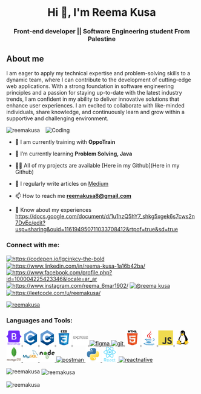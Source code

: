 
<h1 align="center">Hi 👋, I'm Reema Kusa</h1>
<h3 align="center">Front-end developer || Software Engineering student From Palestine</h3>
<h2 align="left">About me</h2>
<p align="left">I am eager to apply my technical expertise and problem-solving skills to a dynamic team, where I can contribute to the development of cutting-edge web applications. With a strong foundation in software engineering principles and a passion for staying up-to-date with the latest industry trends, I am confident in my ability to deliver innovative solutions that enhance user experiences. I am excited to collaborate with like-minded individuals, share knowledge, and continuously learn and grow within a supportive and challenging environment.</p>
<img align="right" alt="Coding" width="400" src="https://user-images.githubusercontent.com/74038190/221352975-94759904-aa4c-4032-a8ab-b546efb9c478.gif"/>

<p align="left"> <img src="https://komarev.com/ghpvc/?username=reemakusa&label=Profile%20views&color=0e75b6&style=flat" alt="reemakusa" /> </p>

- 🔭 I am currently training with **OppoTrain**

- 🌱 I’m currently learning **Problem Solving, Java**

- 👨‍💻 All of my projects are available [Here in my Github](Here in my Github)

- 📝 I regularly write articles on [Medium](Medium)

- 📫 How to reach me **reemakusa8@gmail.com**

- 📄 Know about my experiences https://docs.google.com/document/d/1u1hzQ5hY7_shkg5xgek6s7cws2n7DvEc/edit?usp=sharing&ouid=116194950711033708412&rtpof=true&sd=true

<h3 align="left">Connect with me:</h3>
<p align="left">
<a href="https://codepen.io/https://codepen.io/lgcinkcv-the-bold" target="blank"><img align="center" src="https://raw.githubusercontent.com/rahuldkjain/github-profile-readme-generator/master/src/images/icons/Social/codepen.svg" alt="https://codepen.io/lgcinkcv-the-bold" height="30" width="40" /></a>
<a href="https://linkedin.com/in/https://www.linkedin.com/in/reema-kusa-1a16b42ba/" target="blank"><img align="center" src="https://raw.githubusercontent.com/rahuldkjain/github-profile-readme-generator/master/src/images/icons/Social/linked-in-alt.svg" alt="https://www.linkedin.com/in/reema-kusa-1a16b42ba/" height="30" width="40" /></a>
<a href="https://fb.com/https://www.facebook.com/profile.php?id=100004225423346&locale=ar_ar" target="blank"><img align="center" src="https://raw.githubusercontent.com/rahuldkjain/github-profile-readme-generator/master/src/images/icons/Social/facebook.svg" alt="https://www.facebook.com/profile.php?id=100004225423346&locale=ar_ar" height="30" width="40" /></a>
<a href="https://instagram.com/https://www.instagram.com/reema_6mar1902/" target="blank"><img align="center" src="https://raw.githubusercontent.com/rahuldkjain/github-profile-readme-generator/master/src/images/icons/Social/instagram.svg" alt="https://www.instagram.com/reema_6mar1902/" height="30" width="40" /></a>
<a href="https://medium.com/@reema kusa" target="blank"><img align="center" src="https://raw.githubusercontent.com/rahuldkjain/github-profile-readme-generator/master/src/images/icons/Social/medium.svg" alt="@reema kusa" height="30" width="40" /></a>
<a href="https://www.leetcode.com/https://leetcode.com/u/reemakusa/" target="blank"><img align="center" src="https://raw.githubusercontent.com/rahuldkjain/github-profile-readme-generator/master/src/images/icons/Social/leet-code.svg" alt="https://leetcode.com/u/reemakusa/" height="30" width="40" /></a>
</p>


<p align="left"> <a href="https://github.com/ryo-ma/github-profile-trophy"><img src="https://github-profile-trophy.vercel.app/?username=reemakusa" alt="reemakusa" /></a> </p>

<h3 align="left">Languages and Tools:</h3>
<p align="left"> <a href="https://getbootstrap.com" target="_blank" rel="noreferrer"> <img src="https://raw.githubusercontent.com/devicons/devicon/master/icons/bootstrap/bootstrap-plain-wordmark.svg" alt="bootstrap" width="40" height="40"/> </a> <a href="https://www.cprogramming.com/" target="_blank" rel="noreferrer"> <img src="https://raw.githubusercontent.com/devicons/devicon/master/icons/c/c-original.svg" alt="c" width="40" height="40"/> </a> <a href="https://www.w3schools.com/cpp/" target="_blank" rel="noreferrer"> <img src="https://raw.githubusercontent.com/devicons/devicon/master/icons/cplusplus/cplusplus-original.svg" alt="cplusplus" width="40" height="40"/> </a> <a href="https://www.w3schools.com/css/" target="_blank" rel="noreferrer"> <img src="https://raw.githubusercontent.com/devicons/devicon/master/icons/css3/css3-original-wordmark.svg" alt="css3" width="40" height="40"/> </a> <a href="https://expressjs.com" target="_blank" rel="noreferrer"> <img src="https://raw.githubusercontent.com/devicons/devicon/master/icons/express/express-original-wordmark.svg" alt="express" width="40" height="40"/> </a> <a href="https://www.figma.com/" target="_blank" rel="noreferrer"> <img src="https://www.vectorlogo.zone/logos/figma/figma-icon.svg" alt="figma" width="40" height="40"/> </a> <a href="https://git-scm.com/" target="_blank" rel="noreferrer"> <img src="https://www.vectorlogo.zone/logos/git-scm/git-scm-icon.svg" alt="git" width="40" height="40"/> </a> <a href="https://www.w3.org/html/" target="_blank" rel="noreferrer"> <img src="https://raw.githubusercontent.com/devicons/devicon/master/icons/html5/html5-original-wordmark.svg" alt="html5" width="40" height="40"/> </a> <a href="https://www.java.com" target="_blank" rel="noreferrer"> <img src="https://raw.githubusercontent.com/devicons/devicon/master/icons/java/java-original.svg" alt="java" width="40" height="40"/> </a> <a href="https://developer.mozilla.org/en-US/docs/Web/JavaScript" target="_blank" rel="noreferrer"> <img src="https://raw.githubusercontent.com/devicons/devicon/master/icons/javascript/javascript-original.svg" alt="javascript" width="40" height="40"/> </a> <a href="https://www.linux.org/" target="_blank" rel="noreferrer"> <img src="https://raw.githubusercontent.com/devicons/devicon/master/icons/linux/linux-original.svg" alt="linux" width="40" height="40"/> </a> <a href="https://www.mongodb.com/" target="_blank" rel="noreferrer"> <img src="https://raw.githubusercontent.com/devicons/devicon/master/icons/mongodb/mongodb-original-wordmark.svg" alt="mongodb" width="40" height="40"/> </a> <a href="https://www.mysql.com/" target="_blank" rel="noreferrer"> <img src="https://raw.githubusercontent.com/devicons/devicon/master/icons/mysql/mysql-original-wordmark.svg" alt="mysql" width="40" height="40"/> </a> <a href="https://nodejs.org" target="_blank" rel="noreferrer"> <img src="https://raw.githubusercontent.com/devicons/devicon/master/icons/nodejs/nodejs-original-wordmark.svg" alt="nodejs" width="40" height="40"/> </a> <a href="https://postman.com" target="_blank" rel="noreferrer"> <img src="https://www.vectorlogo.zone/logos/getpostman/getpostman-icon.svg" alt="postman" width="40" height="40"/> </a> <a href="https://www.python.org" target="_blank" rel="noreferrer"> <img src="https://raw.githubusercontent.com/devicons/devicon/master/icons/python/python-original.svg" alt="python" width="40" height="40"/> </a> <a href="https://reactjs.org/" target="_blank" rel="noreferrer"> <img src="https://raw.githubusercontent.com/devicons/devicon/master/icons/react/react-original-wordmark.svg" alt="react" width="40" height="40"/> </a> <a href="https://reactnative.dev/" target="_blank" rel="noreferrer"> <img src="https://reactnative.dev/img/header_logo.svg" alt="reactnative" width="40" height="40"/> </a> </p>

<p><img align="left" src="https://github-readme-stats.vercel.app/api/top-langs?username=reemakusa&show_icons=true&locale=en&layout=compact" alt="reemakusa" /></p>

<p>&nbsp;<img align="center" src="https://github-readme-stats.vercel.app/api?username=reemakusa&show_icons=true&locale=en" alt="reemakusa" /></p>

<p><img align="center" src="https://github-readme-streak-stats.herokuapp.com/?user=reemakusa&" alt="reemakusa" /></p>
